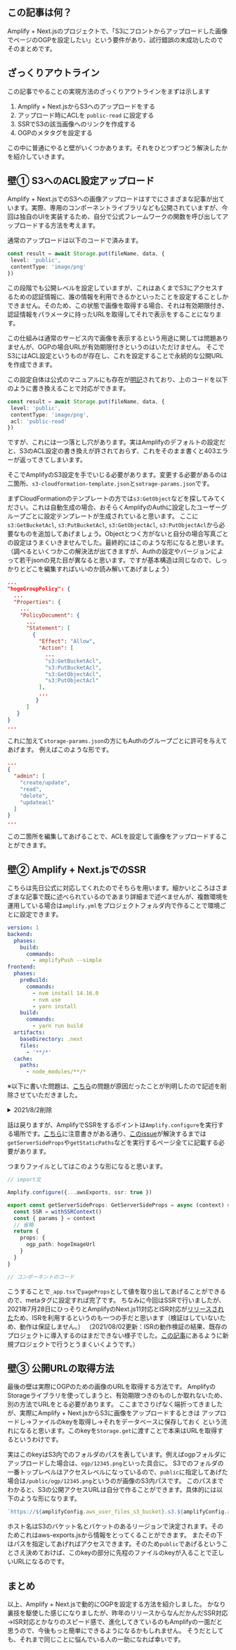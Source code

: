 <!--
title:   Amplify + Next.jsでフロントから登録した画像で動的にOGPする
tags:    OGP,S3,amplify,next.js
id:      039829405d39a1f3f8fc
private: false
-->
## この記事は何？
Amplify + Next.jsのプロジェクトで、「S3にフロントからアップロードした画像でページのOGPを設定したい」という要件があり、試行錯誤の末成功したのでそのまとめです。

## ざっくりアウトライン
この記事でやることの実現方法のざっくりアウトラインをまずは示します

1. Amplify + Next.jsからS3へのアップロードをする
1. アップロード時にACLを `public-read` に設定する
1. SSRでS3の該当画像へのリンクを作成する
1. OGPのメタタグを設定する

この中に普通にやると壁がいくつかあります。それをひとつずつどう解決したかを紹介していきます。

## 壁① S3へのACL設定アップロード

Amplify + Next.jsでのS3への画像アップロードはすでにさまざまな記事が出ています。実際、専用のコンポーネントライブラリなども公開されていますが、今回は独自のUIを実装するため、自分で公式フレームワークの関数を呼び出してアップロードする方法を考えます。

通常のアップロードは以下のコードで済みます。

```typescript
const result = await Storage.put(fileName, data, {
 level: 'public',
 contentType: 'image/png'
})
```

この段階でも公開レベルを設定していますが、これはあくまでS3にアクセスするための認証情報に、誰の情報を利用できるかといったことを設定することしかできません。そのため、この状態で画像を取得する場合、それは有効期限付き、認証情報をパラメータに持ったURLを取得してそれで表示をすることになります。

この仕組みは通常のサービス内で画像を表示するという用途に関しては問題ありませんが、OGPの場合URLが有効期限付きというのはいただけません。
そこでS3にはACL設定というものが存在し、これを設定することで永続的な公開URLを作成できます。

この設定自体は公式のマニュアルにも存在が[明記](https://docs.amplify.aws/lib/storage/upload/q/platform/js#monitor-progress-of-upload)されており、上のコードを以下のように書き換えることで対応ができます。

```typescript
const result = await Storage.put(fileName, data, {
 level: 'public',
 contentType: 'image/png',
 acl: 'public-read'
})
```

ですが、これには一つ落とし穴があります。実はAmplifyのデフォルトの設定だと、S3のACL設定の書き換えが許されておらず、これをそのまま書くと403エラーが返ってきてしまいます。

そこでAmplifyのS3設定を手でいじる必要があります。変更する必要があるのは二箇所、`s3-cloudformation-template.json`と`sotrage-params.json`です。

まずCloudFormationのテンプレートの方では`s3:GetObject`などを探してみてください。これは自動生成の場合、おそらくAmplifyのAuthに設定したユーザーグループごとに設定テンプレートが生成されていると思います。
ここに`s3:GetBucketAcl`, `s3:PutBucketAcl`, `s3:GetObjectAcl`, `s3:PutObjectAcl`から必要なものを追加してあげましょう。Objectとつく方がないと自分の場合写真ごとの設定はうまくいきませんでした。最終的にはこのような形になると思います。（調べるといくつかこの解決法が出てきますが、Authの設定やバージョンによって若干jsonの見た目が異なると思います。ですが基本構造は同じなので、しっかりとどこを編集すればいいのか読み解いてあげましょう）

```json
...
"hogeGroupPolicy": {
  ...
  "Properties": {
    ...
    "PolicyDocument": {
      ...
      "Statement": [
        {
          "Effect": "Allow",
          "Action": [
            ...
            "s3:GetBucketAcl",
            "s3:PutBucketAcl",
            "s3:GetObjectAcl",
            "s3:PutObjectAcl"
          ],
          ...
         }
      ]
   }
}
...
```

これに加えて`storage-params.json`の方にもAuthのグループごとに許可を与えてあげます。
例えばこのような形です。

```json
...
{
  "admin": [
    "create/update",
    "read",
    "delete",
    "updateacl"
  ]
}
...
```

この二箇所を編集してあげることで、ACLを設定して画像をアップロードすることができます。

## 壁② Amplify + Next.jsでのSSR

こちらは先日公式に対応してくれたのでそちらを用います。細かいところはさまざまな記事で既に述べられているのであまり詳細まで述べませんが、複数環境を運用している場合は`amplify.yml`をプロジェクトフォルダ内で作ることで環境ごとに設定できます。

```yaml
version: 1
backend:
  phases:
    build:
      commands:
        - amplifyPush --simple
frontend:
  phases:
    preBuild:
      commands:
        - nvm install 14.16.0
        - nvm use
        - yarn install
    build:
      commands:
        - yarn run build
  artifacts:
    baseDirectory: .next
    files:
      - '**/*'
  cache:
    paths:
      - node_modules/**/*
 ```

※以下に書いた問題は、[こちら](https://dev.classmethod.jp/articles/amplify-next-js-isr/#toc-9)の問題が原因だったことが判明したので記述を削除させていただきました。
<details>
<summary>2021/8/2削除</summary>
~~なお「複数環境の場合」と言いましたが、この点に関しても注意点があります。
まず公式に言及されていますが、[Amplifyの公式](https://docs.aws.amazon.com/ja_jp/amplify/latest/userguide/server-side-rendering-amplify.html#ssr-and-ssg-branches)ではSSRとSSGのブランチが共存ができないことになっています。
これはおそらく自分の関わっているプロジェクトから問い合わせのエスカレーションで追加記載されたものだと思うのですが、実はこれは単にSSRとSSGの共存だけではなく、AmplifyのSSR時のURL設定の手法の方に本当の原因があります。~~
~~というのも、この時問題になるのがAmplify側の生成するホスティングが効かなくなるということなのですが、これは何も異なるビルド方法の共存が原因ではありませんでした。AmplifyのSSRは裏側で専用のLambda@Edgeを立ち上げて、そのCloudFrontのURLにリダイレクトする形でAmplify Hostingを実現します。この時、リダイレクトに使うのがAmplifyにもともと備わっているリダイレクト設定機能なのですが、これが全環境共通の設定になってしまうため、全ての環境のリダイレクト先が一つの環境に向いてしまうのです。~~
~~そのため、自分たちはAmplify Hostingをやめ、自分たちでルーティングを直接CloudFrontに向けることで解決しました。~~
</details>

話は戻りますが、AmplifyでSSRをするポイントは`Amplify.configure`を実行する場所です。[こちら](https://docs.amplify.aws/lib/ssr/q/platform/js#enabling-ssr)に注意書きがある通り、[このissue](https://github.com/vercel/next.js/issues/16977)が解決するまでは`getServerSideProps`や`getStaticPaths`などを実行するページ全てに記載する必要があります。

つまりファイルとしてはこのような形になると思います。

```typescript
// import文

Amplify.configure({...awsExports, ssr: true })

export const getServerSideProps: GetServerSideProps = async (context) => {
  const SSR = withSSRContext()
  const { params } = context
  // 省略
  return {
    props: {
      ogp_path: hogeImageUrl
    }
  }
}

// コンポーネントのコード
```

こうすることで`_app.tsx`で`pageProps`として値を取り出してあげることができるので、metaタグに設定すれば完了です。
ちなみに今回はSSRで行いましたが、2021年7月28日にひっそりとAmplifyのNext.js11対応とISR対応が[リリースされた](https://docs.aws.amazon.com/ja_jp/amplify/latest/userguide/server-side-rendering-amplify.html#update-app-nextjs-version)ため、ISRを利用するというのも一つの手だと思います（検証はしていないため、動作は保証しません。）
（2021/08/02更新：ISRの動作検証の結果、既存のプロジェクトに導入するのはまだできない様子でした。[この記事](https://dev.classmethod.jp/articles/amplify-next-js-isr)にあるように新規プロジェクトで行うとうまくいくようです。）

## 壁③ 公開URLの取得方法

最後の壁は実際にOGPのための画像のURLを取得する方法です。
AmplifyのStorageライブラリを使ってしまうと、有効期限つきのものしか取れないため、別の方法でURLをとる必要があります。
ここまでさりげなく端折ってきましたが、実際にAmplify + Next.jsからS3に画像をアップロードするときは
アップロードし→ファイルのkeyを取得し→それをデータベースに保存しておく
という流れになると思います。このkeyを`Storage.get`に渡すことで本来はURLを取得するというわけです。

実はこのkeyはS3内でのフォルダのパスを表しています。例えばogpフォルダにアップロードした場合は、`ogp/12345.png`といった具合に。
S3でのフォルダの一番トップレベルはアクセスレベルになっているので、`public`に指定してあげた場合は`/public/ogp/12345.png`というのが画像のS3内パスです。
このパスまでわかると、S3の公開アクセスURLは自分で作ることができます。具体的には以下のような形になります。

```typescript
`https://${amplifyConfig.aws_user_files_s3_bucket}.s3.${amplifyConfig.aws_user_files_s3_bucket_region}.amazonaws.com/public/${key}`
```

ホスト名はS3のバケット名とバケットのあるリージョンで決定されます。そのためこれはaws-exports.jsから情報をとってくることができます。
またその下はパスを指定してあげればアクセスできます。そのため`public`であげるということさえ決めておけば、このkeyの部分に先程のファイルのkeyが入ることで正しいURLになるのです。

## まとめ

以上、Amplify + Next.jsで動的にOGPを設定する方法を紹介しました。
かなり裏技を駆使した感じになりましたが、昨年のリリースからなんだかんだSSR対応→ISR対応とかなりのスピード感で、進化してきているのもAmplifyの一面だと思うので、今後もっと簡単にできるようになるかもしれません。
そうだとしても、それまで同じことに悩んでいる人の一助になれば幸いです。